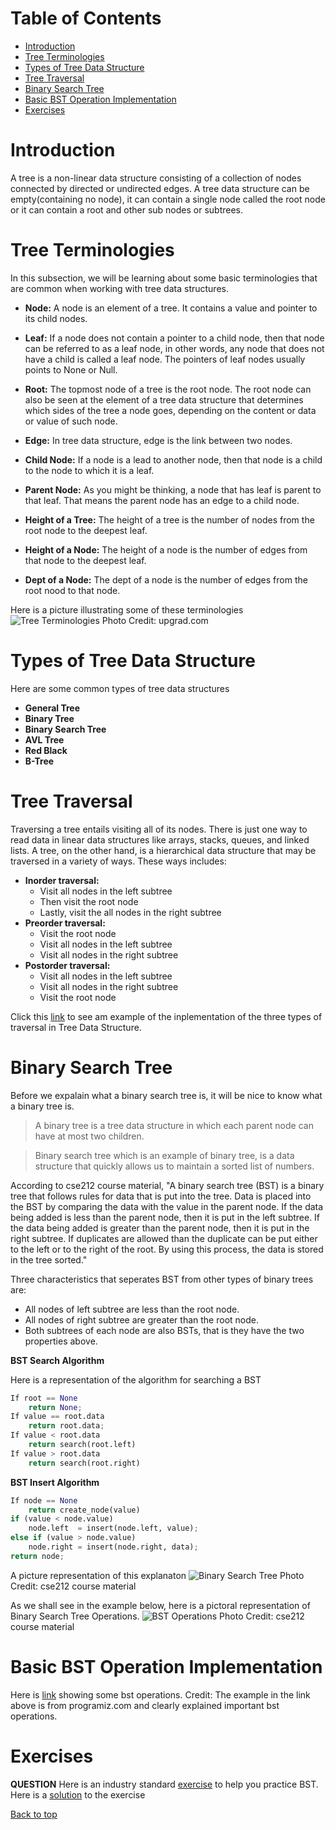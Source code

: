 # Table of Contents
- [Introduction](#introduction)
- [Tree Terminologies](#tree-terminologies)
- [Types of Tree Data Structure](#types-of-tree-data-structure)
- [Tree Traversal](#tree-traversal)
- [Binary Search Tree](#binary-search-tree)
- [Basic BST Operation Implementation](#basic-bst-operation-implementation)
- [Exercises](#exercises)

# Introduction
A tree is a non-linear data structure consisting of a collection of nodes connected by directed or undirected edges. A tree data structure can be empty(containing no node), it can contain a single node called the root node or it can contain a root and other sub nodes or subtrees.
# Tree Terminologies
In this subsection, we will be learning about some basic terminologies that are common when working with tree data structures.
- **Node:** A node is an element of a tree. It contains a value and pointer to its child nodes.

- **Leaf:** If a node does not contain a pointer to a child node, then that node can be referred to as a leaf node, in other words, any node that does not have a child is called a leaf node. The pointers of leaf nodes usually points to None or Null.

- **Root:** The topmost node of a tree is the root node. The root node can also be seen at the element of a tree data structure that determines which sides of the tree a node goes, depending on the content or data or value of such node.

- **Edge:** In tree data structure, edge is the link between two nodes.

- **Child Node:** If a node is a lead to another node, then that node is a child to the node to which it is a leaf.

- **Parent Node:** As you might be thinking, a node that has leaf is parent to that leaf. That means the parent node has an edge to a child node.

- **Height of a Tree:** The height of a tree is the number of nodes from the root node to the deepest leaf.

- **Height of a Node:** The height of a node is the number of edges from that node to the deepest leaf.

- **Dept of a Node:** The dept of a node is the number of edges from the root nood to that node.

Here is a picture illustrating some of these terminologies
![Tree Terminologies](tree_terminologies.png)
Photo Credit: upgrad.com

# Types of Tree Data Structure
Here are some common types of tree data structures
- **General Tree**
- **Binary Tree**
- **Binary Search Tree**
- **AVL Tree**
- **Red Black**
- **B-Tree**
# Tree Traversal
Traversing a tree entails visiting all of its nodes. There is just one way to read data in linear data structures like arrays, stacks, queues, and linked lists. A tree, on the other hand, is a hierarchical data structure that may be traversed in a variety of ways. These ways includes:
- **Inorder traversal:** 
    - Visit all nodes in the left subtree
    - Then visit the root node
    - Lastly, visit the all nodes in the right subtree
- **Preorder traversal:**
    - Visit the root node
    - Visit all nodes in the left subtree
    - Visit all nodes in the right subtree 
- **Postorder traversal:**
    - Visit all nodes in the left subtree
    - Visit all nodes in the right subtree
    - Visit the root node

Click this [link](tree_traversal.py) to see am example of the inplementation of the three types of traversal in Tree Data Structure.

# Binary Search Tree
Before we expalain what a binary search tree is, it will be nice to know what a binary tree is.

>A binary tree is a tree data structure in which each parent node can have at most two children. 

>Binary search tree which is an example of binary tree, is a data structure that quickly allows us to maintain a sorted list of numbers.

According to cse212 course material, "A binary search tree (BST) is a binary tree that follows rules for data that is put into the tree. Data is placed into the BST by comparing the data with the value in the parent node. If the data being added is less than the parent node, then it is put in the left subtree. If the data being added is greater than the parent node, then it is put in the right subtree. If duplicates are allowed than the duplicate can be put either to the left or to the right of the root. By using this process, the data is stored in the tree sorted."

Three characteristics that seperates BST from other types of binary trees are:
- All nodes of left subtree are less than the root node.
- All nodes of right subtree are greater than the root node.
- Both subtrees of each node are also BSTs, that is they have the two properties above.

**BST Search Algorithm**

Here is a representation of the algorithm for searching a BST
```python
If root == None 
    return None;
If value == root.data 
    return root.data;
If value < root.data 
    return search(root.left)
If value > root.data 
    return search(root.right)
```

**BST Insert Algorithm**

```python
If node == None 
    return create_node(value)
if (value < node.value)
    node.left  = insert(node.left, value);
else if (value > node.value)
    node.right = insert(node.right, data);  
return node;
```

A picture representation of this explanaton
![Binary Search Tree](bst.png)
Photo Credit: cse212 course material

As we shall see in the example below, here is a pictoral representation of Binary Search Tree Operations.
![BST Operations](bst_operation.png)
Photo Credit: cse212 course material

# Basic BST Operation Implementation
Here is [link](bst_operations.py) showing some bst operations.
Credit: The example in the link above is from programiz.com and clearly explained important bst operations.

# Exercises
**QUESTION**
Here is an industry standard [exercise](tree_exercise.py) to help you practice BST. Here is a [solution](tree_exercise_solution.py) to the exercise

[Back to top](#table-of-contents)
